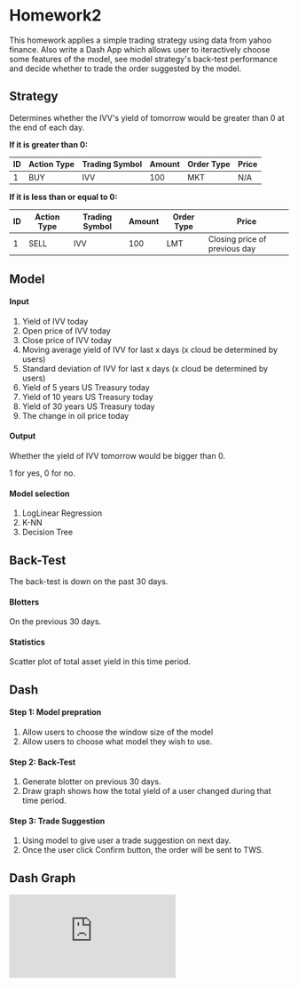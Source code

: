 # Homework2
This homework applies a simple trading strategy using data from yahoo finance. Also write a Dash App which allows user to iteractively choose some features of the model, see model strategy's back-test performance and decide whether to trade the order suggested by the model.
## Strategy
Determines whether the IVV's yield of tomorrow would be greater than 0 at the end of each day.

**If it is greater than 0:**

|ID|Action Type|Trading Symbol| Amount|Order Type|Price|
|--|---|---|---|---|---|
|1|BUY|IVV|100|MKT|N/A|

**If it is less than or equal to 0:**

|ID|Action Type|Trading Symbol| Amount|Order Type|Price|
|--|---|---|---|---|---|
|1|SELL|IVV|100|LMT|Closing price of previous day|
## Model
#### Input
1. Yield of IVV today
2. Open price of IVV today
3. Close price of IVV today
4. Moving average yield of IVV for last x days (x cloud be determined by users)
5. Standard deviation of IVV for last x days (x cloud be determined by users)
6. Yield of 5 years US Treasury today
7. Yield of 10 years US Treasury today
8. Yield of 30 years US Treasury today
9. The change in oil price today

#### Output
Whether the yield of IVV tomorrow would be bigger than 0.

1 for yes, 0 for no.

#### Model selection
1. LogLinear Regression
2. K-NN
3. Decision Tree

## Back-Test
The back-test is down on the past 30 days.
#### Blotters
On the previous 30 days.
#### Statistics
Scatter plot of total asset yield in this time period.

## Dash
#### Step 1: Model prepration
1. Allow users to choose the window size of the model
2. Allow users to choose what model they wish to use.
#### Step 2: Back-Test
1. Generate blotter on previous 30 days.
2. Draw graph shows how the total yield of a user changed during that time period.
#### Step 3: Trade Suggestion
1. Using model to give user a trade suggestion on next day.
2. Once the user click Confirm button, the order will be sent to TWS.
## Dash Graph
![contents](https://github.com/IRON56/Homework2/blob/main/Dash.pdf)
